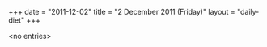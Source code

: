 +++
date = "2011-12-02"
title = "2 December 2011 (Friday)"
layout = "daily-diet"
+++


\<no entries\>
